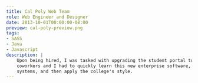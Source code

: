 ```yaml
---
title: Cal Poly Web Team
role: Web Engineer and Designer
date: 2013-10-01T00:00:00-08:00
preview: cal-poly-preview.png
tags:
- SASS
- Java
- Javascript
description: |
    Upon being hired, I was tasked with upgrading the student portal to a new framework. My
    coworkers and I had to quickly learn this new enterprise software, integrate it with existing
    systems, and then apply the college's style.
---
```


